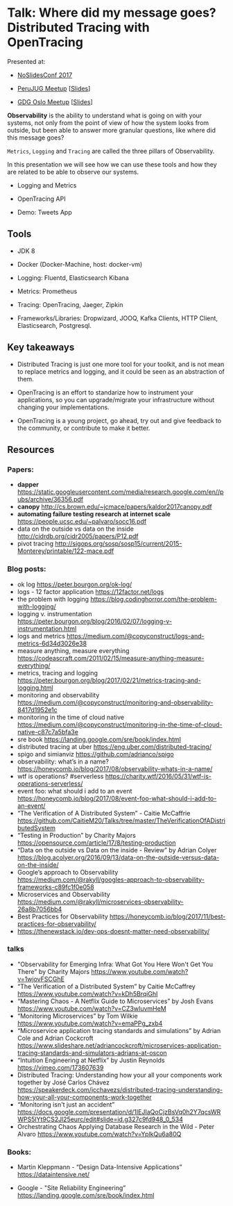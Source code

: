 # Talk: Where did my message goes? Distributed Tracing with OpenTracing

Presented at:

* [NoSlidesConf 2017](http://www.noslidesconf.net/)

* [PeruJUG Meetup](https://www.meetup.com/es-ES/Peru-Java-User-Group/events/245246354/) [[Slides](https://speakerdeck.com/jeqo/observando-sistemas-distribuidos)]

* [GDG Oslo Meetup](https://www.meetup.com/es-ES/GDG-Cloud-Norway/events/247282228) [[Slides](https://speakerdeck.com/jeqo/increasing-observability-with-distributed-tracing)]

**Observability** is the ability to understand what is going on with your systems, not 
only from the point of view of how the system looks from outside, but been able to
answer more granular questions, like where did this message goes?

`Metrics`, `Logging` and `Tracing` are called the three pillars of Observability.

In this presentation we will see how we can use these tools and how they are related 
to be able to observe our systems.

* Logging and Metrics

* OpenTracing API

* Demo: Tweets App

## Tools

* JDK 8
* Docker (Docker-Machine, host: docker-vm)

* Logging: Fluentd, Elasticsearch Kibana
* Metrics: Prometheus
* Tracing: OpenTracing, Jaeger, Zipkin

* Frameworks/Libraries: Dropwizard, JOOQ, Kafka Clients, HTTP Client, Elasticsearch, Postgresql.

## Key takeaways

* Distributed Tracing is just one more tool for your toolkit, and is not mean to replace metrics 
and logging, and it could be seen as an abstraction of them.

* OpenTracing is an effort to standarize how to instrument your applications, so you can upgrade/migrate
your infrastructure without changing your implementations.

* OpenTracing is a young project, go ahead, try out and give feedback to the community, or contribute
to make it better.

## Resources

### Papers: 

* **dapper** https://static.googleusercontent.com/media/research.google.com/en//pubs/archive/36356.pdf 
* **canopy** http://cs.brown.edu/~jcmace/papers/kaldor2017canopy.pdf
* **automating failure testing research at internet scale** https://people.ucsc.edu/~palvaro/socc16.pdf 
* data on the outside vs data on the inside http://cidrdb.org/cidr2005/papers/P12.pdf 
* pivot tracing http://sigops.org/sosp/sosp15/current/2015-Monterey/printable/122-mace.pdf 

### Blog posts:

* ok log https://peter.bourgon.org/ok-log/ 
* logs - 12 factor application https://12factor.net/logs 
* the problem with logging https://blog.codinghorror.com/the-problem-with-logging/ 
* logging v. instrumentation https://peter.bourgon.org/blog/2016/02/07/logging-v-instrumentation.html 
* logs and metrics https://medium.com/@copyconstruct/logs-and-metrics-6d34d3026e38 
* measure anything, measure everything https://codeascraft.com/2011/02/15/measure-anything-measure-everything/ 
* metrics, tracing and logging https://peter.bourgon.org/blog/2017/02/21/metrics-tracing-and-logging.html 
* monitoring and observability https://medium.com/@copyconstruct/monitoring-and-observability-8417d1952e1c 
* monitoring in the time of cloud native https://medium.com/@copyconstruct/monitoring-in-the-time-of-cloud-native-c87c7a5bfa3e 
* sre book https://landing.google.com/sre/book/index.html 
* distributed tracing at uber https://eng.uber.com/distributed-tracing/ 
* spigo and simianviz https://github.com/adrianco/spigo 
* observability: what’s in a name? https://honeycomb.io/blog/2017/08/observability-whats-in-a-name/ 
* wtf is operations? #serverless https://charity.wtf/2016/05/31/wtf-is-operations-serverless/ 
* event foo: what should i add to an event https://honeycomb.io/blog/2017/08/event-foo-what-should-i-add-to-an-event/ 
* “The Verification of A Distributed System” - Caitie McCaffrie https://github.com/CaitieM20/Talks/tree/master/TheVerificationOfADistributedSystem 
* “Testing in Production” by Charity Majors https://opensource.com/article/17/8/testing-production 
* “Data on the outside vs Data on the inside - Review” by Adrian Colyer https://blog.acolyer.org/2016/09/13/data-on-the-outside-versus-data-on-the-inside/ 
* Google’s approach to Observability https://medium.com/@rakyll/googles-approach-to-observability-frameworks-c89fc1f0e058 
* Microservices and Observability https://medium.com/@rakyll/microservices-observability-26a8b7056bb4 
* Best Practices for Observability https://honeycomb.io/blog/2017/11/best-practices-for-observability/ 
* https://thenewstack.io/dev-ops-doesnt-matter-need-observability/ 

### talks

* "Observability for Emerging Infra: What Got You Here Won't Get You There" by Charity Majors https://www.youtube.com/watch?v=1wjovFSCGhE  
* “The Verification of a Distributed System” by Caitie McCaffrey https://www.youtube.com/watch?v=kDh5BrqiGhI 
* “Mastering Chaos - A Netflix Guide to Microservices” by Josh Evans https://www.youtube.com/watch?v=CZ3wIuvmHeM
* “Monitoring Microservices” by Tom Wilkie https://www.youtube.com/watch?v=emaPPg_zxb4
* “Microservice application tracing standards and simulations” by Adrian Cole and Adrian Cockcroft https://www.slideshare.net/adriancockcroft/microservices-application-tracing-standards-and-simulators-adrians-at-oscon 
* “Intuition Engineering at Netflix” by Justin Reynolds https://vimeo.com/173607639 
* Distributed Tracing: Understanding how your all your components work together by José Carlos Chávez https://speakerdeck.com/jcchavezs/distributed-tracing-understanding-how-your-all-your-components-work-together 
* “Monitoring isn't just an accident” https://docs.google.com/presentation/d/1IEJIaQoCjzBsVq0h2Y7qcsWRWPS5lYt9CS2Jl25eurc/edit#slide=id.g327c9fd948_0_534 
* Orchestrating Chaos Applying Database Research in the Wild - Peter Alvaro https://www.youtube.com/watch?v=YplkQu6a80Q 

### Books:

* Martin Kleppmann - “Design Data-Intensive Applications” https://dataintensive.net/

* Google - "Site Reliability Engineering” https://landing.google.com/sre/book/index.html  

